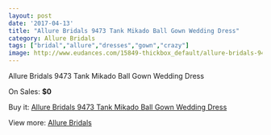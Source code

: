 ```yaml
---
layout: post
date: '2017-04-13'
title: "Allure Bridals 9473 Tank Mikado Ball Gown Wedding Dress"
category: Allure Bridals
tags: ["bridal","allure","dresses","gown","crazy"]
image: http://www.eudances.com/15849-thickbox_default/allure-bridals-9473-tank-mikado-ball-gown-wedding-dress.jpg
---
```

Allure Bridals 9473 Tank Mikado Ball Gown Wedding Dress

On Sales: **$0**
<a href="https://www.eudances.com/en/allure-bridals/4669-allure-bridals-9473-tank-mikado-ball-gown-wedding-dress.html"><amp-img layout="responsive" width="600" height="600" src="//www.eudances.com/15849-thickbox_default/allure-bridals-9473-tank-mikado-ball-gown-wedding-dress.jpg" alt="Allure Bridals 9473 Tank Mikado Ball Gown Wedding Dress 0" /></a>
<a href="https://www.eudances.com/en/allure-bridals/4669-allure-bridals-9473-tank-mikado-ball-gown-wedding-dress.html"><amp-img layout="responsive" width="600" height="600" src="//www.eudances.com/15851-thickbox_default/allure-bridals-9473-tank-mikado-ball-gown-wedding-dress.jpg" alt="Allure Bridals 9473 Tank Mikado Ball Gown Wedding Dress 1" /></a>
<a href="https://www.eudances.com/en/allure-bridals/4669-allure-bridals-9473-tank-mikado-ball-gown-wedding-dress.html"><amp-img layout="responsive" width="600" height="600" src="//www.eudances.com/15850-thickbox_default/allure-bridals-9473-tank-mikado-ball-gown-wedding-dress.jpg" alt="Allure Bridals 9473 Tank Mikado Ball Gown Wedding Dress 2" /></a>

Buy it: [Allure Bridals 9473 Tank Mikado Ball Gown Wedding Dress](https://www.eudances.com/en/allure-bridals/4669-allure-bridals-9473-tank-mikado-ball-gown-wedding-dress.html "Allure Bridals 9473 Tank Mikado Ball Gown Wedding Dress")

View more: [Allure Bridals](https://www.eudances.com/en/2-allure-bridals "Allure Bridals")